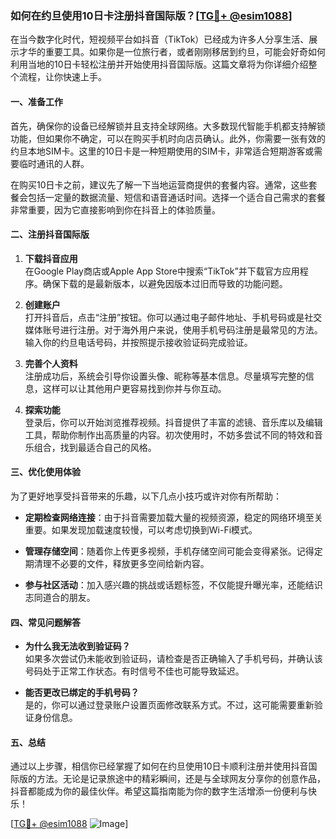 ### 如何在约旦使用10日卡注册抖音国际版？[[TG💪+ @esim1088](https://t.me/s/esim1088)]

在当今数字化时代，短视频平台如抖音（TikTok）已经成为许多人分享生活、展示才华的重要工具。如果你是一位旅行者，或者刚刚移居到约旦，可能会好奇如何利用当地的10日卡轻松注册并开始使用抖音国际版。这篇文章将为你详细介绍整个流程，让你快速上手。

#### 一、准备工作

首先，确保你的设备已经解锁并且支持全球网络。大多数现代智能手机都支持解锁功能，但如果你不确定，可以在购买手机时向店员确认。此外，你需要一张有效的约旦本地SIM卡。这里的10日卡是一种短期使用的SIM卡，非常适合短期游客或需要临时通讯的人群。

在购买10日卡之前，建议先了解一下当地运营商提供的套餐内容。通常，这些套餐会包括一定量的数据流量、短信和语音通话时间。选择一个适合自己需求的套餐非常重要，因为它直接影响到你在抖音上的体验质量。

#### 二、注册抖音国际版

1. **下载抖音应用**  
   在Google Play商店或Apple App Store中搜索“TikTok”并下载官方应用程序。确保下载的是最新版本，以避免因版本过旧而导致的功能问题。

2. **创建账户**  
   打开抖音后，点击“注册”按钮。你可以通过电子邮件地址、手机号码或是社交媒体账号进行注册。对于海外用户来说，使用手机号码注册是最常见的方法。输入你的约旦电话号码，并按照提示接收验证码完成验证。

3. **完善个人资料**  
   注册成功后，系统会引导你设置头像、昵称等基本信息。尽量填写完整的信息，这样可以让其他用户更容易找到你并与你互动。

4. **探索功能**  
   登录后，你可以开始浏览推荐视频。抖音提供了丰富的滤镜、音乐库以及编辑工具，帮助你制作出高质量的内容。初次使用时，不妨多尝试不同的特效和音乐组合，找到最适合自己的风格。

#### 三、优化使用体验

为了更好地享受抖音带来的乐趣，以下几点小技巧或许对你有所帮助：

- **定期检查网络连接**：由于抖音需要加载大量的视频资源，稳定的网络环境至关重要。如果发现加载速度较慢，可以考虑切换到Wi-Fi模式。
  
- **管理存储空间**：随着你上传更多视频，手机存储空间可能会变得紧张。记得定期清理不必要的文件，释放更多空间给新内容。

- **参与社区活动**：加入感兴趣的挑战或话题标签，不仅能提升曝光率，还能结识志同道合的朋友。

#### 四、常见问题解答

- **为什么我无法收到验证码？**  
  如果多次尝试仍未能收到验证码，请检查是否正确输入了手机号码，并确认该号码处于正常工作状态。有时信号不佳也可能导致延迟。

- **能否更改已绑定的手机号码？**  
  是的，你可以通过登录账户设置页面修改联系方式。不过，这可能需要重新验证身份信息。

#### 五、总结

通过以上步骤，相信你已经掌握了如何在约旦使用10日卡顺利注册并使用抖音国际版的方法。无论是记录旅途中的精彩瞬间，还是与全球网友分享你的创意作品，抖音都能成为你的最佳伙伴。希望这篇指南能为你的数字生活增添一份便利与快乐！

[[TG💪+ @esim1088](https://t.me/s/esim1088) ![Image](https://i.postimg.cc/4NQfJmqS/Snipaste-2025-05-13-00-14-12.png)]
